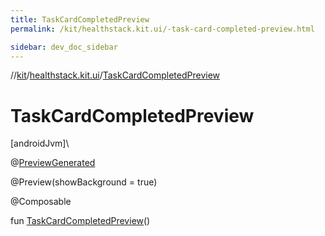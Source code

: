 ```yaml
---
title: TaskCardCompletedPreview
permalink: /kit/healthstack.kit.ui/-task-card-completed-preview.html

sidebar: dev_doc_sidebar
---
```

//[kit](../../kit.html)/[healthstack.kit.ui](index.html)/[TaskCardCompletedPreview](-task-card-completed-preview.html)



# TaskCardCompletedPreview



[androidJvm]\




@[PreviewGenerated](../healthstack.kit.annotation/-preview-generated/index.html)



@Preview(showBackground = true)



@Composable



fun [TaskCardCompletedPreview](-task-card-completed-preview.html)()




